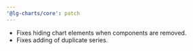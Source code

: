 ```yaml
---
'@lg-charts/core': patch
---
```


- Fixes hiding chart elements when components are removed.
- Fixes adding of duplicate series.
